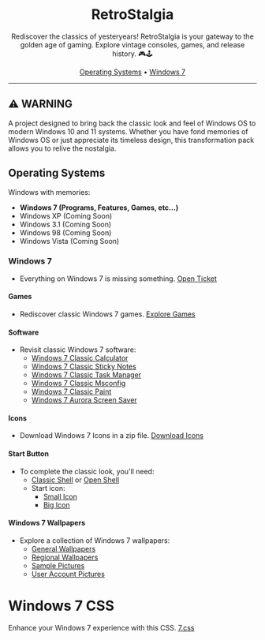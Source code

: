 <div align="center">
  <h1>RetroStalgia</h1>
</div>

<p align="center">
  Rediscover the classics of yesteryears! RetroStalgia is your gateway to the golden age of gaming. Explore vintage consoles, games, and release history. 🎮🕹️
</p>

<div align="center">
  <a href="#operating-systems">Operating Systems</a> •
  <a href="#windows-7">Windows 7</a>
</div>

---

## :warning: WARNING
A project designed to bring back the classic look and feel of Windows OS to modern Windows 10 and 11 systems. Whether you have fond memories of Windows OS or just appreciate its timeless design, this transformation pack allows you to relive the nostalgia.

## Operating Systems

  Windows with memories:
  
- **Windows 7 (Programs, Features, Games, etc...)**
- Windows XP (Coming Soon)
- Windows 3.1 (Coming Soon)
- Windows 98 (Coming Soon)
- Windows Vista (Coming Soon)

### Windows 7

- Everything on Windows 7 is missing something. [Open Ticket](https://github.com/MRCYODev/Retro-Stalgia/issues)

#### Games

- Rediscover classic Windows 7 games. [Explore Games](https://win7games.com/#games)

#### Software

- Revisit classic Windows 7 software:
  - [Windows 7 Classic Calculator](https://win7games.com/#calc)
  - [Windows 7 Classic Sticky Notes](https://win7games.com/#sticky)
  - [Windows 7 Classic Task Manager](https://win7games.com/#taskmgr)
  - [Windows 7 Classic Msconfig](https://win7games.com/#msconfig)
  - [Windows 7 Classic Paint](https://win7games.com/#mspaint)
  - [Windows 7 Aurora Screen Saver](https://win7games.com/#aurora)

#### Icons

- Download Windows 7 Icons in a zip file. [Download Icons](https://github.com/MRCYODev/Retro-Stalgia/raw/main/windows-7/icons/Windows7_icons.zip)

#### Start Button

- To complete the classic look, you'll need:
  - [Classic Shell](http://www.classicshell.net/) or [Open Shell](https://github.com/Open-Shell/Open-Shell-Menu)
  - Start icon:
    - [Small Icon](https://github.com/MRCYODev/Retro-Stalgia/blob/main/windows-7/icons/Windows%207%20Start%20Button%20Small%20Icons.png)
    - [Big Icon](https://github.com/MRCYODev/Retro-Stalgia/blob/main/windows-7/icons/Windows%207.png)

#### Windows 7 Wallpapers

- Explore a collection of Windows 7 wallpapers:
  - [General Wallpapers](https://github.com/MRCYODev/Retro-Stalgia/tree/main/windows-7/wallpapers)
  - [Regional Wallpapers](https://github.com/MRCYODev/Retro-Stalgia/tree/main/windows-7/regional)
  - [Sample Pictures](https://github.com/MRCYODev/Retro-Stalgia/tree/main/windows-7/sample-pictures)
  - [User Account Pictures](https://github.com/MRCYODev/Retro-Stalgia/tree/main/windows-7/user-account-pictures)

# Windows 7 CSS

Enhance your Windows 7 experience with this CSS. [7.css](https://github.com/khang-nd/7.css)

